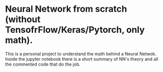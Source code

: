 # Neural Network from scratch (without TensofrFlow/Keras/Pytorch, only math).

This is a personal project to understand the math behind a Neural Netwok. <br>
Inside the jupyter notebook there is a short summary of NN's theory and all the commented code that do the job.
